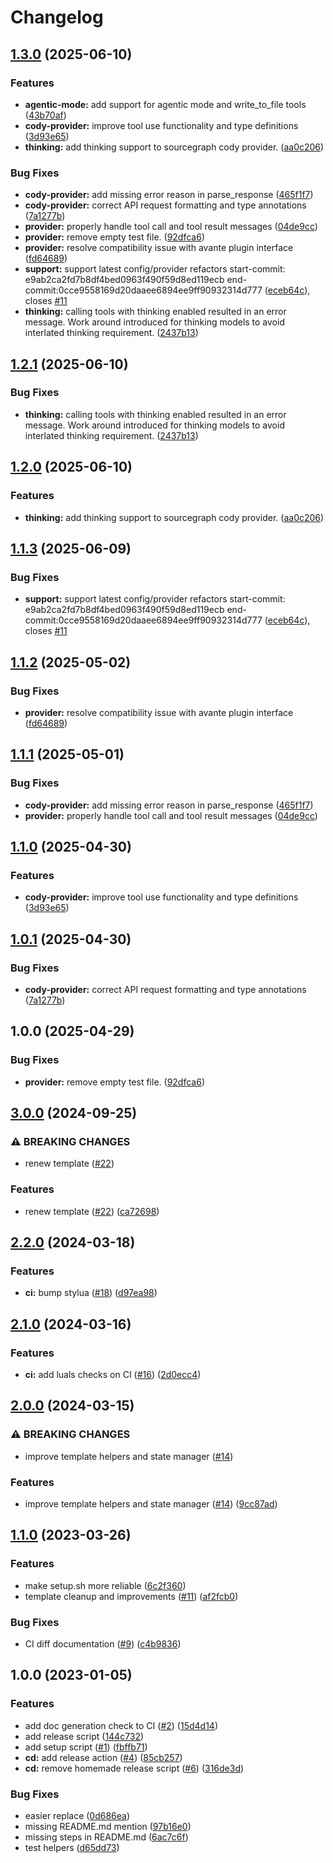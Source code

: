 # Changelog

## [1.3.0](https://github.com/brewinski/avante-cody.nvim/compare/v1.2.1...v1.3.0) (2025-06-10)


### Features

* **agentic-mode:** add support for agentic mode and write_to_file tools ([43b70af](https://github.com/brewinski/avante-cody.nvim/commit/43b70af961a67f64a8d93cd2f3061a2b24e2a7b4))
* **cody-provider:** improve tool use functionality and type definitions ([3d93e65](https://github.com/brewinski/avante-cody.nvim/commit/3d93e657259735823db7d2f7339a5e23b3227389))
* **thinking:** add thinking support to sourcegraph cody provider. ([aa0c206](https://github.com/brewinski/avante-cody.nvim/commit/aa0c20602e963c7a8db2a7420989a3083bd90f92))


### Bug Fixes

* **cody-provider:** add missing error reason in parse_response ([465f1f7](https://github.com/brewinski/avante-cody.nvim/commit/465f1f76b07858925e98782bb79204767b7967a7))
* **cody-provider:** correct API request formatting and type annotations ([7a1277b](https://github.com/brewinski/avante-cody.nvim/commit/7a1277be018a09d944dcbd171f1653192e796a76))
* **provider:** properly handle tool call and tool result messages ([04de9cc](https://github.com/brewinski/avante-cody.nvim/commit/04de9cc946a606f901dd856e81081bf7abf5ac2c))
* **provider:** remove empty test file. ([92dfca6](https://github.com/brewinski/avante-cody.nvim/commit/92dfca6666ac1712af1713f3df61e672e38ca6c3))
* **provider:** resolve compatibility issue with avante plugin interface ([fd64689](https://github.com/brewinski/avante-cody.nvim/commit/fd64689cde2c36f797bb47e40f312790b52f7d9d))
* **support:** support latest config/provider refactors start-commit: e9ab2ca2fd7b8df4bed0963f490f59d8ed119ecb end-commit:0cce9558169d20daaee6894ee9ff90932314d777 ([eceb64c](https://github.com/brewinski/avante-cody.nvim/commit/eceb64cfd1e931a733728b61b6cb91b2c619810a)), closes [#11](https://github.com/brewinski/avante-cody.nvim/issues/11)
* **thinking:** calling tools with thinking enabled resulted in an error message. Work around introduced for thinking models to avoid interlated thinking requirement. ([2437b13](https://github.com/brewinski/avante-cody.nvim/commit/2437b13baf0980a86b353d6d6abb6401818adaa2))

## [1.2.1](https://github.com/brewinski/avante-cody.nvim/compare/v1.2.0...v1.2.1) (2025-06-10)


### Bug Fixes

* **thinking:** calling tools with thinking enabled resulted in an error message. Work around introduced for thinking models to avoid interlated thinking requirement. ([2437b13](https://github.com/brewinski/avante-cody.nvim/commit/2437b13baf0980a86b353d6d6abb6401818adaa2))

## [1.2.0](https://github.com/brewinski/avante-cody.nvim/compare/v1.1.3...v1.2.0) (2025-06-10)


### Features

* **thinking:** add thinking support to sourcegraph cody provider. ([aa0c206](https://github.com/brewinski/avante-cody.nvim/commit/aa0c20602e963c7a8db2a7420989a3083bd90f92))

## [1.1.3](https://github.com/brewinski/avante-cody.nvim/compare/v1.1.2...v1.1.3) (2025-06-09)


### Bug Fixes

* **support:** support latest config/provider refactors start-commit: e9ab2ca2fd7b8df4bed0963f490f59d8ed119ecb end-commit:0cce9558169d20daaee6894ee9ff90932314d777 ([eceb64c](https://github.com/brewinski/avante-cody.nvim/commit/eceb64cfd1e931a733728b61b6cb91b2c619810a)), closes [#11](https://github.com/brewinski/avante-cody.nvim/issues/11)

## [1.1.2](https://github.com/brewinski/avante-cody.nvim/compare/v1.1.1...v1.1.2) (2025-05-02)


### Bug Fixes

* **provider:** resolve compatibility issue with avante plugin interface ([fd64689](https://github.com/brewinski/avante-cody.nvim/commit/fd64689cde2c36f797bb47e40f312790b52f7d9d))

## [1.1.1](https://github.com/brewinski/avante-cody.nvim/compare/v1.1.0...v1.1.1) (2025-05-01)


### Bug Fixes

* **cody-provider:** add missing error reason in parse_response ([465f1f7](https://github.com/brewinski/avante-cody.nvim/commit/465f1f76b07858925e98782bb79204767b7967a7))
* **provider:** properly handle tool call and tool result messages ([04de9cc](https://github.com/brewinski/avante-cody.nvim/commit/04de9cc946a606f901dd856e81081bf7abf5ac2c))

## [1.1.0](https://github.com/brewinski/avante-cody.nvim/compare/v1.0.1...v1.1.0) (2025-04-30)


### Features

* **cody-provider:** improve tool use functionality and type definitions ([3d93e65](https://github.com/brewinski/avante-cody.nvim/commit/3d93e657259735823db7d2f7339a5e23b3227389))

## [1.0.1](https://github.com/brewinski/avante-cody.nvim/compare/v1.0.0...v1.0.1) (2025-04-30)


### Bug Fixes

* **cody-provider:** correct API request formatting and type annotations ([7a1277b](https://github.com/brewinski/avante-cody.nvim/commit/7a1277be018a09d944dcbd171f1653192e796a76))

## 1.0.0 (2025-04-29)


### Bug Fixes

* **provider:** remove empty test file. ([92dfca6](https://github.com/brewinski/avante-cody.nvim/commit/92dfca6666ac1712af1713f3df61e672e38ca6c3))

## [3.0.0](https://github.com/shortcuts/neovim-plugin-boilerplate/compare/v2.2.0...v3.0.0) (2024-09-25)


### ⚠ BREAKING CHANGES

* renew template ([#22](https://github.com/shortcuts/neovim-plugin-boilerplate/issues/22))

### Features

* renew template ([#22](https://github.com/shortcuts/neovim-plugin-boilerplate/issues/22)) ([ca72698](https://github.com/shortcuts/neovim-plugin-boilerplate/commit/ca726988e6711508ada1ee0e554824827d00e3be))

## [2.2.0](https://github.com/shortcuts/neovim-plugin-boilerplate/compare/v2.1.0...v2.2.0) (2024-03-18)


### Features

* **ci:** bump stylua ([#18](https://github.com/shortcuts/neovim-plugin-boilerplate/issues/18)) ([d97ea98](https://github.com/shortcuts/neovim-plugin-boilerplate/commit/d97ea98e85fb55a57e2ff9618982261e7d1a33d0))

## [2.1.0](https://github.com/shortcuts/neovim-plugin-boilerplate/compare/v2.0.0...v2.1.0) (2024-03-16)


### Features

* **ci:** add luals checks on CI ([#16](https://github.com/shortcuts/neovim-plugin-boilerplate/issues/16)) ([2d0ecc4](https://github.com/shortcuts/neovim-plugin-boilerplate/commit/2d0ecc406f7b8a2c4fab5a7ed83967f6a35cbd5d))

## [2.0.0](https://github.com/shortcuts/neovim-plugin-boilerplate/compare/v1.1.0...v2.0.0) (2024-03-15)


### ⚠ BREAKING CHANGES

* improve template helpers and state manager ([#14](https://github.com/shortcuts/neovim-plugin-boilerplate/issues/14))

### Features

* improve template helpers and state manager ([#14](https://github.com/shortcuts/neovim-plugin-boilerplate/issues/14)) ([9cc87ad](https://github.com/shortcuts/neovim-plugin-boilerplate/commit/9cc87add9fffd7e54b9f37573ed105f2234c7ccd))

## [1.1.0](https://github.com/shortcuts/neovim-plugin-boilerplate/compare/v1.0.0...v1.1.0) (2023-03-26)


### Features

* make setup.sh more reliable ([6c2f360](https://github.com/shortcuts/neovim-plugin-boilerplate/commit/6c2f360be9acd1c747f9cce112c6a0205e76532c))
* template cleanup and improvements ([#11](https://github.com/shortcuts/neovim-plugin-boilerplate/issues/11)) ([af2fcb0](https://github.com/shortcuts/neovim-plugin-boilerplate/commit/af2fcb0ffcac54eb9e4092bb860c22e29d2579dc))


### Bug Fixes

* CI diff documentation ([#9](https://github.com/shortcuts/neovim-plugin-boilerplate/issues/9)) ([c4b9836](https://github.com/shortcuts/neovim-plugin-boilerplate/commit/c4b98367f82a6fe47d7268ac7a3887643831eac8))

## 1.0.0 (2023-01-05)


### Features

* add doc generation check to CI ([#2](https://github.com/shortcuts/neovim-plugin-boilerplate/issues/2)) ([15d4d14](https://github.com/shortcuts/neovim-plugin-boilerplate/commit/15d4d1462f0bf99349ddd626d8f1a4b1b95f8a14))
* add release script ([144c732](https://github.com/shortcuts/neovim-plugin-boilerplate/commit/144c732b598c01c52f81d89f085ff5a5aefe1a1f))
* add setup script ([#1](https://github.com/shortcuts/neovim-plugin-boilerplate/issues/1)) ([fbffb71](https://github.com/shortcuts/neovim-plugin-boilerplate/commit/fbffb71deea4fafb4e76c5901fa263b155ab8e94))
* **cd:** add release action ([#4](https://github.com/shortcuts/neovim-plugin-boilerplate/issues/4)) ([85cb257](https://github.com/shortcuts/neovim-plugin-boilerplate/commit/85cb257bfe0c2770364541044cfc478cecf58a2a))
* **cd:** remove homemade release script ([#6](https://github.com/shortcuts/neovim-plugin-boilerplate/issues/6)) ([316de3d](https://github.com/shortcuts/neovim-plugin-boilerplate/commit/316de3d10be0f704bdfecde3d889efe9c2e57570))


### Bug Fixes

* easier replace ([0d686ea](https://github.com/shortcuts/neovim-plugin-boilerplate/commit/0d686eab4a45c4437bfaa3fdf8365de305587dff))
* missing README.md mention ([97b16e0](https://github.com/shortcuts/neovim-plugin-boilerplate/commit/97b16e028283cc7a47421da518cd51c3db206427))
* missing steps in README.md ([6ac7c6f](https://github.com/shortcuts/neovim-plugin-boilerplate/commit/6ac7c6fab61fd9af968ad476161b06406692ca87))
* test helpers ([d65dd73](https://github.com/shortcuts/neovim-plugin-boilerplate/commit/d65dd73119ec466bdd99d9833f27c4f6a936fe1e))
